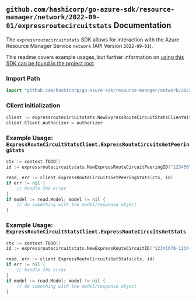 
## `github.com/hashicorp/go-azure-sdk/resource-manager/network/2022-09-01/expressroutecircuitstats` Documentation

The `expressroutecircuitstats` SDK allows for interaction with the Azure Resource Manager Service `network` (API Version `2022-09-01`).

This readme covers example usages, but further information on [using this SDK can be found in the project root](https://github.com/hashicorp/go-azure-sdk/tree/main/docs).

### Import Path

```go
import "github.com/hashicorp/go-azure-sdk/resource-manager/network/2022-09-01/expressroutecircuitstats"
```


### Client Initialization

```go
client := expressroutecircuitstats.NewExpressRouteCircuitStatsClientWithBaseURI("https://management.azure.com")
client.Client.Authorizer = authorizer
```


### Example Usage: `ExpressRouteCircuitStatsClient.ExpressRouteCircuitsGetPeeringStats`

```go
ctx := context.TODO()
id := expressroutecircuitstats.NewExpressRouteCircuitPeeringID("12345678-1234-9876-4563-123456789012", "example-resource-group", "expressRouteCircuitValue", "peeringValue")

read, err := client.ExpressRouteCircuitsGetPeeringStats(ctx, id)
if err != nil {
	// handle the error
}
if model := read.Model; model != nil {
	// do something with the model/response object
}
```


### Example Usage: `ExpressRouteCircuitStatsClient.ExpressRouteCircuitsGetStats`

```go
ctx := context.TODO()
id := expressroutecircuitstats.NewExpressRouteCircuitID("12345678-1234-9876-4563-123456789012", "example-resource-group", "expressRouteCircuitValue")

read, err := client.ExpressRouteCircuitsGetStats(ctx, id)
if err != nil {
	// handle the error
}
if model := read.Model; model != nil {
	// do something with the model/response object
}
```
